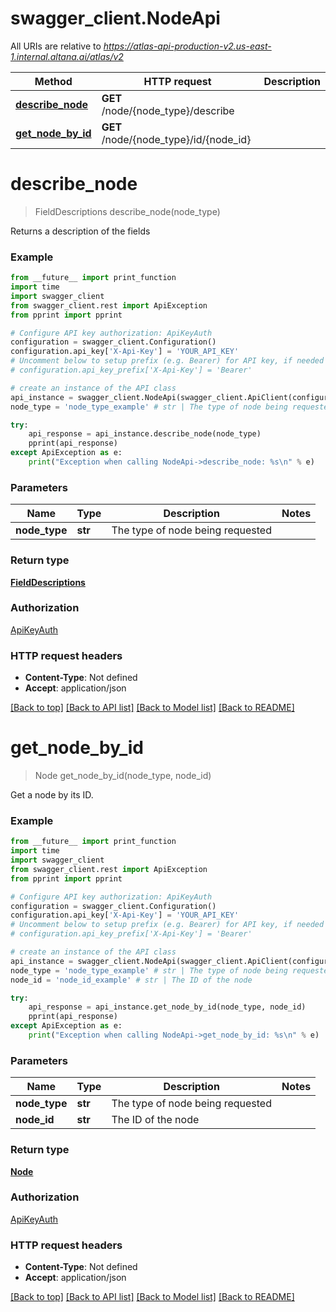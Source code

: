 # swagger_client.NodeApi

All URIs are relative to *https://atlas-api-production-v2.us-east-1.internal.altana.ai/atlas/v2*

Method | HTTP request | Description
------------- | ------------- | -------------
[**describe_node**](NodeApi.md#describe_node) | **GET** /node/{node_type}/describe | 
[**get_node_by_id**](NodeApi.md#get_node_by_id) | **GET** /node/{node_type}/id/{node_id} | 

# **describe_node**
> FieldDescriptions describe_node(node_type)



Returns a description of the fields

### Example
```python
from __future__ import print_function
import time
import swagger_client
from swagger_client.rest import ApiException
from pprint import pprint

# Configure API key authorization: ApiKeyAuth
configuration = swagger_client.Configuration()
configuration.api_key['X-Api-Key'] = 'YOUR_API_KEY'
# Uncomment below to setup prefix (e.g. Bearer) for API key, if needed
# configuration.api_key_prefix['X-Api-Key'] = 'Bearer'

# create an instance of the API class
api_instance = swagger_client.NodeApi(swagger_client.ApiClient(configuration))
node_type = 'node_type_example' # str | The type of node being requested

try:
    api_response = api_instance.describe_node(node_type)
    pprint(api_response)
except ApiException as e:
    print("Exception when calling NodeApi->describe_node: %s\n" % e)
```

### Parameters

Name | Type | Description  | Notes
------------- | ------------- | ------------- | -------------
 **node_type** | **str**| The type of node being requested | 

### Return type

[**FieldDescriptions**](FieldDescriptions.md)

### Authorization

[ApiKeyAuth](../README.md#ApiKeyAuth)

### HTTP request headers

 - **Content-Type**: Not defined
 - **Accept**: application/json

[[Back to top]](#) [[Back to API list]](../README.md#documentation-for-api-endpoints) [[Back to Model list]](../README.md#documentation-for-models) [[Back to README]](../README.md)

# **get_node_by_id**
> Node get_node_by_id(node_type, node_id)



Get a node by its ID.

### Example
```python
from __future__ import print_function
import time
import swagger_client
from swagger_client.rest import ApiException
from pprint import pprint

# Configure API key authorization: ApiKeyAuth
configuration = swagger_client.Configuration()
configuration.api_key['X-Api-Key'] = 'YOUR_API_KEY'
# Uncomment below to setup prefix (e.g. Bearer) for API key, if needed
# configuration.api_key_prefix['X-Api-Key'] = 'Bearer'

# create an instance of the API class
api_instance = swagger_client.NodeApi(swagger_client.ApiClient(configuration))
node_type = 'node_type_example' # str | The type of node being requested
node_id = 'node_id_example' # str | The ID of the node

try:
    api_response = api_instance.get_node_by_id(node_type, node_id)
    pprint(api_response)
except ApiException as e:
    print("Exception when calling NodeApi->get_node_by_id: %s\n" % e)
```

### Parameters

Name | Type | Description  | Notes
------------- | ------------- | ------------- | -------------
 **node_type** | **str**| The type of node being requested | 
 **node_id** | **str**| The ID of the node | 

### Return type

[**Node**](Node.md)

### Authorization

[ApiKeyAuth](../README.md#ApiKeyAuth)

### HTTP request headers

 - **Content-Type**: Not defined
 - **Accept**: application/json

[[Back to top]](#) [[Back to API list]](../README.md#documentation-for-api-endpoints) [[Back to Model list]](../README.md#documentation-for-models) [[Back to README]](../README.md)

